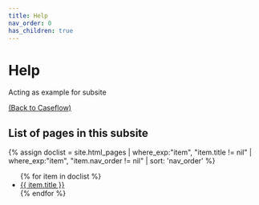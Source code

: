 ```yaml
---
title: Help
nav_order: 0
has_children: true
---
```


# Help

Acting as example for subsite

<a href="/caseflow/">(Back to Caseflow)</a>

## List of pages in this subsite

{% assign doclist = site.html_pages | where_exp:"item", "item.title != nil" | where_exp:"item", "item.nav_order != nil" | sort: 'nav_order'  %}
<ul>
{% for item in doclist %}
    <li><a href="{{ site.url }}{{ site.baseurl }}{{ item.url }}">{{ item.title }}</a></li>
{% endfor %}
</ul>
